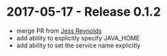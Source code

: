 # 2017-05-17 - Release 0.1.2
- merge PR from [Jess Reynolds](https://github.com/knuedge/bamboo_agent/pull/1)
- add ability to explicitly specify JAVA_HOME
- add ability to set the service name explicitly
